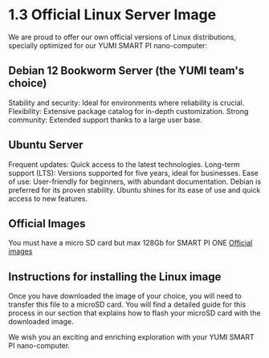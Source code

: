 # 1.3 Official Linux Server Image

We are proud to offer our own official versions of Linux distributions, specially optimized for our YUMI SMART PI nano-computer:

## Debian 12 Bookworm Server (the YUMI team's choice)
Stability and security: Ideal for environments where reliability is crucial.
Flexibility: Extensive package catalog for in-depth customization.
Strong community: Extended support thanks to a large user base.

## Ubuntu Server
Frequent updates: Quick access to the latest technologies.
Long-term support (LTS): Versions supported for five years, ideal for businesses.
Ease of use: User-friendly for beginners, with abundant documentation.
Debian is preferred for its proven stability. Ubuntu shines for its ease of use and quick access to new features.

## Official Images
You must have a micro SD card but max 128Gb for SMART PI ONE
[Official images](https://www.dropbox.com/scl/fo/aalul2sy5xriflqh0v038/h?rlkey=x6zccvwdrtmwndpmnx9447bpg&dl=0)

## Instructions for installing the Linux image
Once you have downloaded the image of your choice, you will need to transfer this file to a microSD card. You will find a detailed guide for this process in our section that explains how to flash your microSD card with the downloaded image.

We wish you an exciting and enriching exploration with your YUMI SMART PI nano-computer.
